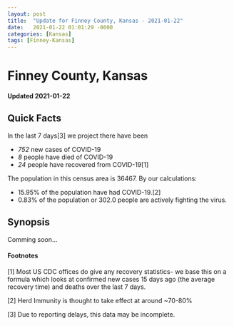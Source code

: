 ```yaml
---
layout: post
title:  "Update for Finney County, Kansas - 2021-01-22"
date:   2021-01-22 01:01:29 -0600
categories: [Kansas]
tags: [Finney-Kansas]
---
```


# Finney County, Kansas
#### Updated 2021-01-22

## Quick Facts

In the last 7 days[3] we project there have been
- *752* new cases of COVID-19
- *8* people have died of COVID-19
- *24* people have recovered from COVID-19[1]

The population in this census area is 36467. By our calculations:
- 15.95% of the population have had COVID-19.[2]
- 0.83% of the population or 302.0 people are actively fighting the virus.

## Synopsis

Comming soon...


#### Footnotes

[1] Most US CDC offices do give any recovery statistics- we base this on a formula which looks at confirmed new cases
15 days ago (the average recovery time) and deaths over the last 7 days.

[2] Herd Immunity is thought to take effect at around ~70-80%

[3] Due to reporting delays, this data may be incomplete.
 
    